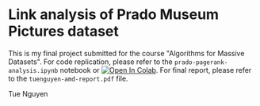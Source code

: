 # Link analysis of Prado Museum Pictures dataset

This is my final project submitted for the course "Algorithms for Massive Datasets". For code replication, please refer to the `prado-pagerank-analysis.ipynb` notebook or [![Open In Colab](https://colab.research.google.com/assets/colab-badge.svg)](https://colab.research.google.com/github/tuedsci/amd/blob/main/prado-pagerank-analysis.ipynb). For final report, please refer to the `tuenguyen-amd-report.pdf` file.

Tue Nguyen

